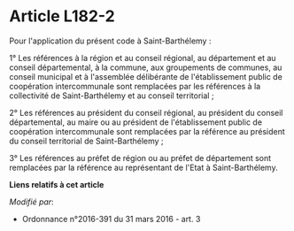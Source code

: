 # Article L182-2

Pour l'application du présent code à Saint-Barthélemy : 

1° Les références à la région et au conseil régional, au département et au conseil départemental, à la commune, aux
groupements de communes, au conseil municipal et à l'assemblée délibérante de l'établissement public de coopération
intercommunale sont remplacées par les références à la collectivité de Saint-Barthélemy et au conseil territorial ; 

2° Les références au président du conseil régional, au président du conseil départemental, au maire ou au président de
l'établissement public de coopération intercommunale sont remplacées par la référence au président du conseil territorial de
Saint-Barthélemy ; 

3° Les références au préfet de région ou au préfet de département sont remplacées par la référence au représentant de l'Etat
à Saint-Barthélemy.

**Liens relatifs à cet article**

_Modifié par_:

  - Ordonnance n°2016-391 du 31 mars 2016 - art. 3
